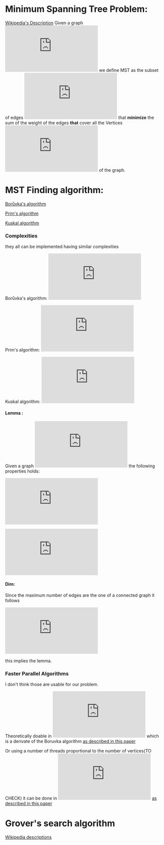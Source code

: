 
# Minimum Spanning Tree Problem:
[Wikipedia's Description](https://en.wikipedia.org/wiki/Minimum_spanning_tree)
Given a graph ![](https://latex.codecogs.com/gif.latex?G%20%3D%20%5C%7BV%2CE%5C%7D)
we define MST as the subset of edges ![](https://latex.codecogs.com/gif.latex?MST%20%5Csubseteq%20E) that **minimize** the sum of the weight of the edges **that** cover all the Vertices ![](https://latex.codecogs.com/gif.latex?V) of the graph.


# MST Finding algorithm:
[Borůvka's algorithm](https://en.wikipedia.org/wiki/Bor%C5%AFvka%27s_algorithm)

[Prim's algorithm](https://en.wikipedia.org/wiki/Prim%27s_algorithm)

[Kuskal algorithm](https://en.wikipedia.org/wiki/Kruskal%27s_algorithm)

### Complexities
they all can be implemented having similar complexities

Borůvka's algorithm: ![](https://latex.codecogs.com/gif.latex?O%28%7CE%7Clog%28%7CV%7C%29%29)

Prim's algorithm: ![](https://latex.codecogs.com/gif.latex?O%28%7CE%7C%20&plus;%20%7CV%7Clog%28%7CV%7C%29%29)

Kuskal algorithm: ![](https://latex.codecogs.com/gif.latex?O%28%7CV%7Clog%28%7CV%7C%29%29)

#### Lemma :
Given a graph 
![](https://latex.codecogs.com/gif.latex?G%20%3D%20%5C%7BV%2CE%5C%7D)
the following properties holds:

![](https://latex.codecogs.com/gif.latex?O%28log%28%7CE%7C%29%29%20%5Csim%20O%28log%28%7CV%7C%29%29)

![](https://latex.codecogs.com/gif.latex?O%28%7CE%7C%29%20%5Csim%20O%28%7CV%7C%5E2%29)

#### Dim:
Since the maximum number of edges are the one of a connected graph it follows

![](https://latex.codecogs.com/gif.latex?%7CE%7C%20%5Cle%20%5Cfrac%7B%7CV%7C%5E2%7D%7B2%7D%20%5Clongrightarrow%7CE%7C%5Csim%20%7CV%7C%5E2%20%5Clongrightarrow%20log%28%7CE%7C%29%20%5Csim%20log%28%7CV%7C%5E2%29%20%3D%202log%28%7CV%7C%29)

this implies the lemma.


### Faster Parallel Algorithms
I don't think those are usable for our problem.

Theoretically doable in 
![](https://latex.codecogs.com/gif.latex?O%28%7CE%7C%29)
which is a derivate of the Boruvka algorithm
[as described in this paper](https://dl.acm.org/citation.cfm?doid=201019.201022)


Or using a number of threads proportional to the number of vertices(TO CHECK) it can be done in 
![](https://latex.codecogs.com/gif.latex?O%28log%28%7CV%7C%29)
[as described in this paper](http://web.eecs.umich.edu/~pettie/papers/sicomp-randmst.pdf)

# Grover's search algorithm

[Wikipedia descriptions](https://it.wikipedia.org/wiki/Algoritmo_di_ricerca_di_Grover)
